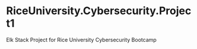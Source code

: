 # RiceUniversity.Cybersecurity.Project1
Elk Stack Project for Rice University Cybersecurity Bootcamp

